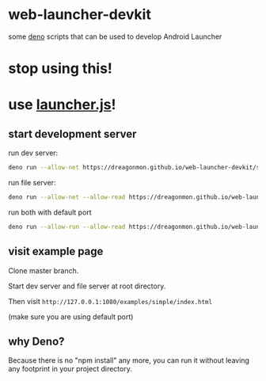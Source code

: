 # web-launcher-devkit
some [deno](https://deno.land/) scripts that can be used to develop Android Launcher

# stop using this!
# use [launcher.js](https://github.com/Dreagonmon/web-launcher)!

## start development server
run dev server:

```bash
deno run --allow-net https://dreagonmon.github.io/web-launcher-devkit/scripts/dev_server.js -p 10801
```

run file server:

```bash
deno run --allow-net --allow-read https://dreagonmon.github.io/web-launcher-devkit/scripts/file_server.js -p 1080
```

run both with default port

```bash
deno run --allow-run --allow-read https://dreagonmon.github.io/web-launcher-devkit/scripts/dev.js
```

## visit example page

Clone master branch.

Start dev server and file server at root directory.

Then visit ```http://127.0.0.1:1080/examples/simple/index.html```

(make sure you are using default port)

## why Deno?

Because there is no "npm install" any more, you can run it without leaving any footprint in your project directory.
